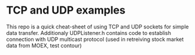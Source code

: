 # TCP and UDP examples
This repo is a quick cheat-sheet of using TCP and UDP sockets for simple data transfer.
Additionaly UDPListener.h contains code to establish connection with UDP multicast protocol (used in retreiving stock market data from MOEX, test contour)
